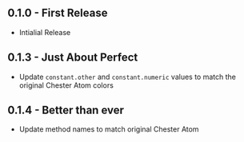 ## 0.1.0 - First Release
* Intialial Release 

## 0.1.3 - Just About Perfect

* Update `constant.other` and `constant.numeric` values to match the original Chester Atom colors

## 0.1.4 - Better than ever

* Update method names to match original Chester Atom